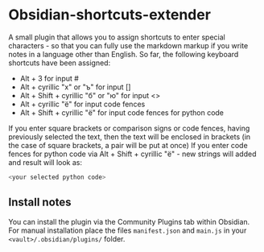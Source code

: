 # Obsidian-shortcuts-extender

A small plugin that allows you to assign shortcuts to enter special characters - so that you can fully use the markdown markup if you write notes in a language other than English.
So far, the following keyboard shortcuts have been assigned:
- Alt + 3 for input #
- Alt + cyrillic "х" or "ъ" for input []
- Alt + Shift + cyrillic "б" or "ю" for input <>
- Alt + cyrillic "ё" for input code fences
- Alt + Shift + cyrillic "ё" for input code fences for python code

If you enter square brackets or comparison signs or code fences, having previously selected the text, then the text will be enclosed in brackets (in the case of square brackets, a pair will be put at once)
If you enter code fences for python code via Alt + Shift + cyrillic "ё" - new strings will added and result will look as:

```py
<your selected python code>
```

## Install notes

You can install the plugin via the Community Plugins tab within Obsidian.
For manual installation place the files `manifest.json` and `main.js` in your `<vault>/.obsidian/plugins/` folder.
